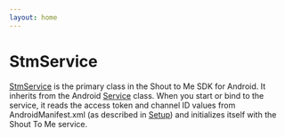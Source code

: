 ```yaml
---
layout: home
---
```


# StmService

[StmService](http://localhost:4000/stm-sdk-android/reference/me/shoutto/sdk/StmService.html) is the primary class in the
Shout to Me SDK for Android. It inherits from the Android
[Service](https://developer.android.com/reference/android/app/Service.html) class.  When you start or bind to the
service, it reads the access token and channel ID values from AndroidManifest.xml (as described in [Setup](setup)) and
initializes itself with the Shout To Me service.
